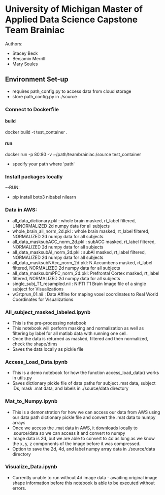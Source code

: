 # University of Michigan Master of Applied Data Science Capstone Team Brainiac

Authors:

- Stacey Beck 
- Benjamin Merrill
- Mary Soules

## Environment Set-up

- requires path_config.py to access data from cloud storage
- store path_config.py in ./source

### Connect to Dockerfile 
#### build 
docker build -t test_container .

#### run
docker run -p 80:80 -v ~/path/teambrainiac:/source test_container

* specify your path where 'path'

### Install packages locally

--RUN:
- pip install boto3 nibabel nilearn

### Data in AWS:
- all_data_dictionary.pkl         : whole brain masked, rt_label filtered, UNNORMALIZED 2d numpy data for all subjects
- whole_brain_all_norm_2d.pkl     : whole brain masked, rt_label filtered, NORMALIZED 2d numpy data for all subjects
- all_data_masksubACC_norm_2d.pkl : subACC masked, rt_label filtered, NORMALIZED 2d numpy data for all subjects
- all_data_masksubAI_norm_2d.pkl  : subAI masked, rt_label filtered, NORMALIZED 2d numpy data for all subjects
- all_data_masksubNAcc_norm_2d.pkl: N.Accumbens masked, rt_label filtered, NORMALIZED 2d numpy data for all subjects
- all_data_masksubmPFC_norm_2d.pkl: Prefrontal Cortex masked, rt_label filtered, NORMALIZED 2d numpy data for all subjects
- single_subj_T1_resampled.nii    : NIFTI T1 Brain Image file of a single subject for Visualizations
- w3rtprun_01.nii                 : Data Affine for maping voxel coordinates to Real World Coordinates for Visualizations

### All_subject_masked_labeled.ipynb

- This is the pre-processing notebook
- This notebook will perform masking and normalization as well as filtering by label for all matlab data with running one cell. 
- Once the data is returned as masked, filtered and then normalized, check the shape/dims
- Saves the data locally as pickle file

### Access_Load_Data.ipynb

- This is a demo notebook for how the function access_load_data() works in utils.py
- Saves dictionary pickle file of data paths for subject .mat data, subject IDs, mask .mat data, and labels in ./source/data directory

### Mat_to_Numpy.ipynb

- This is a demonstration for how we can access our data from AWS using our data path dictionary pickle file and convert the .mat data to numpy arrays
- Once we access the .mat data in AWS, it downloads locally to .source/data so we can access it and convert to numpy
- Image data is 2d, but we are able to convert to 4d as long as we know the x, y, z components of the image before it was compressed.
- Option to save the 2d, 4d, and label numpy array data in ./source/data directory

### Visualize_Data.ipynb

- Currently unable to run without 4d image data - awaiting original image shape information before this notebook is able to be executed without errors. 




